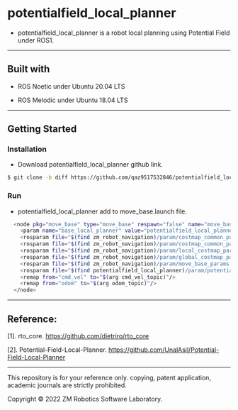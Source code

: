 
# potentialfield_local_planner

- potentialfield_local_planner is a robot local planning using Potential Field under ROS1.

------

## Built with

- ROS Noetic under Ubuntu 20.04 LTS

- ROS Melodic under Ubuntu 18.04 LTS

------


## Getting Started

### Installation

- Download potentialfield_local_planner github link.

``` bash
$ git clone -b diff https://github.com/qaz9517532846/potentialfield_local_planner.git
```

### Run

- potentialfield_local_planner add to move_base.launch file.

``` bash
  <node pkg="move_base" type="move_base" respawn="false" name="move_base" output="screen">
    <param name="base_local_planner" value="potentialfield_local_planner/PotentialFieldLocalPlannerROS" />
    <rosparam file="$(find zm_robot_navigation)/param/costmap_common_params.yaml" command="load" ns="global_costmap" />
    <rosparam file="$(find zm_robot_navigation)/param/costmap_common_params.yaml" command="load" ns="local_costmap" />
    <rosparam file="$(find zm_robot_navigation)/param/local_costmap_params.yaml" command="load" />
    <rosparam file="$(find zm_robot_navigation)/param/global_costmap_params.yaml" command="load" />
    <rosparam file="$(find zm_robot_navigation)/param/move_base_params.yaml" command="load" />
    <rosparam file="$(find potentialfield_local_planner)/param/potentialfield_local_planner_params.yaml" command="load" />
    <remap from="cmd_vel" to="$(arg cmd_vel_topic)"/>
    <remap from="odom" to="$(arg odom_topic)"/>
  </node>
```

------

## Reference:

[1]. rto_core. https://github.com/dietriro/rto_core

[2].  Potential-Field-Local-Planner. https://github.com/UnalAsil/Potential-Field-Local-Planner

------

This repository is for your reference only. copying, patent application, academic journals are strictly prohibited.

Copyright © 2022 ZM Robotics Software Laboratory.
